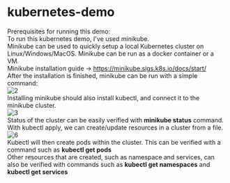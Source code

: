 # kubernetes-demo
Prerequisites for running this demo: <br>
To run this kubernetes demo, I've used minikube. <br>
Minikube can be used to quickly setup a local Kubernetes cluster on Linux/Windows/MacOS. Minikube can be run as a docker container or a VM. <br>
Minikube installation guide ->  https://minikube.sigs.k8s.io/docs/start/<br>
After the installation is finished, minikube can be run with a simple command: <br>
![2](https://user-images.githubusercontent.com/81910142/123321286-13f7fe00-d533-11eb-80eb-2fba484ed7cc.PNG)<br>
Installing minikube should also install kubectl, and connect it to the minikube cluster.<br>
![3](https://user-images.githubusercontent.com/81910142/123322618-cda39e80-d534-11eb-909a-76a01802c5de.PNG)<br>
Status of the cluster can be easily verified with <b>minikube status</b> command. <br>
With kubectl apply, we can create/update resources in a cluster from a file. <br>
![6](https://user-images.githubusercontent.com/81910142/123332429-c6828d80-d540-11eb-9c09-5861feb7b389.PNG)<br>
Kubectl will then create pods within the cluster. This can be verified with a command such as <b>kubectl get pods</b></br>
Other resources that are created, such as namespace and services, can also be verified with commands such as <b>kubectl get namespaces</b> and <b>kubectl get services</b><br>
